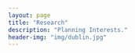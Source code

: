 ```yaml
---
layout: page
title: "Research"
description: "Planning Interests."
header-img: "img/dublin.jpg"
---
```

